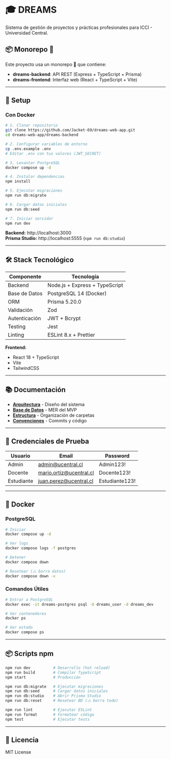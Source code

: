 # 🎓 DREAMS

Sistema de gestión de proyectos y prácticas profesionales para ICCI - Universidad Central.

## 📦 Monorepo 🐒

Este proyecto usa un monorepo 🙈 que contiene:

- **dreams-backend**: API REST (Express + TypeScript + Prisma)
- **dreams-frontend**: Interfaz web (React + TypeScript + Vite)

---

## 🚀 Setup

### Con Docker

```bash
# 1. Clonar repositorio
git clone https://github.com/Jacket-69/dreams-web-app.git
cd dreams-web-app/dreams-backend

# 2. Configurar variables de entorno
cp .env.example .env
# Editar .env con tus valores (JWT_SECRET)

# 3. Levantar PostgreSQL
docker compose up -d

# 4. Instalar dependencias
npm install

# 5. Ejecutar migraciones
npm run db:migrate

# 6. Cargar datos iniciales
npm run db:seed

# 7. Iniciar servidor
npm run dev
```

**Backend:** http://localhost:3000  
**Prisma Studio:** http://localhost:5555 (`npm run db:studio`)

--- 

## 🛠️ Stack Tecnológico

| Componente | Tecnología |
|------------|------------|
| Backend | Node.js + Express + TypeScript |
| Base de Datos | PostgreSQL 14 (Docker) |
| ORM | Prisma 5.20.0 |
| Validación | Zod |
| Autenticación | JWT + Bcrypt |
| Testing | Jest |
| Linting | ESLint 8.x + Prettier |

**Frontend:**
- React 18 + TypeScript
- Vite
- TailwindCSS

---

## 📚 Documentación

- **[Arquitectura](./docs/arquitectura.md)** - Diseño del sistema
- **[Base de Datos](./docs/database-mvp.md)** - MER del MVP
- **[Estructura](./docs/estructura.md)** - Organización de carpetas
- **[Convenciones](./CONTRIBUTING.md)** - Commits y código

---

## 🧪 Credenciales de Prueba

| Usuario | Email | Password |
|---------|-------|----------|
| Admin | admin@ucentral.cl | Admin123! |
| Docente | mario.ortiz@ucentral.cl | Docente123! |
| Estudiante | juan.perez@ucentral.cl | Estudiante123! |

---

## 🐳 Docker

### PostgreSQL
```bash
# Iniciar
docker compose up -d

# Ver logs
docker compose logs -f postgres

# Detener
docker compose down

# Resetear (⚠️ borra datos)
docker compose down -v
```

### Comandos Útiles
```bash
# Entrar a PostgreSQL
docker exec -it dreams-postgres psql -U dreams_user -d dreams_dev

# Ver contenedores
docker ps

# Ver estado
docker compose ps
```

---

## 📦 Scripts npm
```bash
npm run dev          # Desarrollo (hot reload)
npm run build        # Compilar TypeScript
npm start            # Producción

npm run db:migrate   # Ejecutar migraciones
npm run db:seed      # Cargar datos iniciales
npm run db:studio    # Abrir Prisma Studio
npm run db:reset     # Resetear BD (⚠️ borra todo)

npm run lint         # Ejecutar ESLint
npm run format       # Formatear código
npm test             # Ejecutar tests
```

---

## 📄 Licencia

MIT License